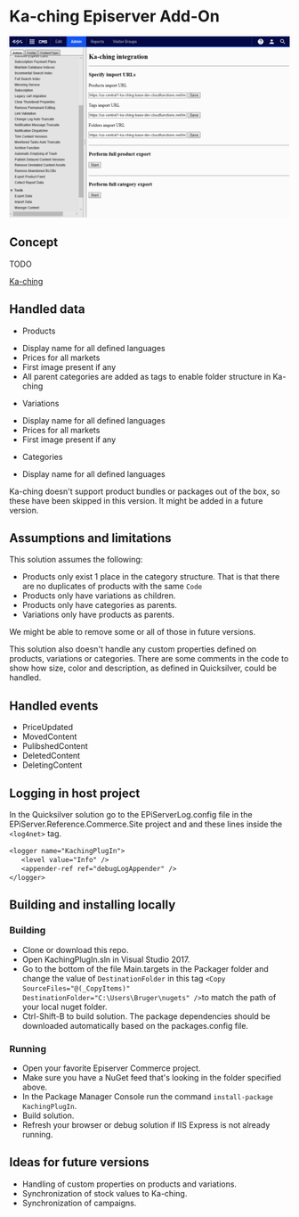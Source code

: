 # Ka-ching Episerver Add-On

![](https://raw.githubusercontent.com/ka-ching-as/ka-ching-episerver-app/master/Images/EpiserverKachingPlugIn.png)

## Concept

TODO

[Ka-ching](https://ka-ching.dk)

## Handled data

- Products
 * Display name for all defined languages
 * Prices for all markets
 * First image present if any
 * All parent categories are added as tags to enable folder structure in Ka-ching
- Variations
 * Display name for all defined languages
 * Prices for all markets
 * First image present if any
- Categories
 * Display name for all defined languages

Ka-ching doesn't support product bundles or packages out of the box, so these have been skipped in this version. It might be added in a future version.

## Assumptions and limitations
This solution assumes the following:

- Products only exist 1 place in the category structure. That is that there are no duplicates of products with the same `Code`
- Products only have variations as children.
- Products only have categories as parents.
- Variations only have products as parents.

We might be able to remove some or all of those in future versions.

This solution also doesn't handle any custom properties defined on products, variations or categories. There are some comments in the code to show how size, color and description, as defined in Quicksilver, could be handled.

## Handled events

- PriceUpdated
- MovedContent
- PulibshedContent
- DeletedContent
- DeletingContent

## Logging in host project

In the Quicksilver solution go to the EPiServerLog.config file in the EPiServer.Reference.Commerce.Site project and and these lines inside the `<log4net>` tag.

```
<logger name="KachingPlugIn">
   <level value="Info" />
   <appender-ref ref="debugLogAppender" />
</logger>
```

## Building and installing locally

### Building

- Clone or download this repo.
- Open KachingPlugIn.sln in Visual Studio 2017.
- Go to the bottom of the file Main.targets in the Packager folder and change the value of `DestinationFolder` in this tag `<Copy  SourceFiles="@(_CopyItems)" DestinationFolder="C:\Users\Bruger\nugets" />`to match the path of your local nuget folder.
- Ctrl-Shift-B to build solution. The package dependencies should be downloaded automatically based on the packages.config file.

### Running

- Open your favorite Episerver Commerce project.
- Make sure you have a NuGet feed that's looking in the folder specified above.
- In the Package Manager Console run the command `install-package KachingPlugIn`.
- Build solution.
- Refresh your browser or debug solution if IIS Express is not already running.

## Ideas for future versions

- Handling of custom properties on products and variations.
- Synchronization of stock values to Ka-ching.
- Synchronization of campaigns.